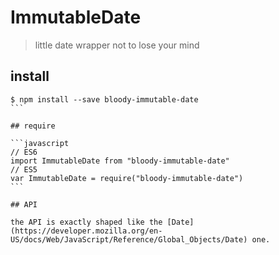 # ImmutableDate

> little date wrapper not to lose your mind

## install

````console
$ npm install --save bloody-immutable-date
```

## require

```javascript
// ES6
import ImmutableDate from "bloody-immutable-date"
// ES5
var ImmutableDate = require("bloody-immutable-date")
```

## API

the API is exactly shaped like the [Date](https://developer.mozilla.org/en-US/docs/Web/JavaScript/Reference/Global_Objects/Date) one.
